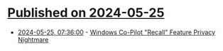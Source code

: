 # [Published on 2024-05-25](index.md)

* [2024-05-25, 07:36:00](https://soylentnews.org/article.pl?sid=24/05/24/032221&from=rss) - [Windows Co-Pilot \"Recall\" Feature Privacy Nightmare](https://soylentnews.org/article.pl?sid=24/05/24/032221&from=rss)

